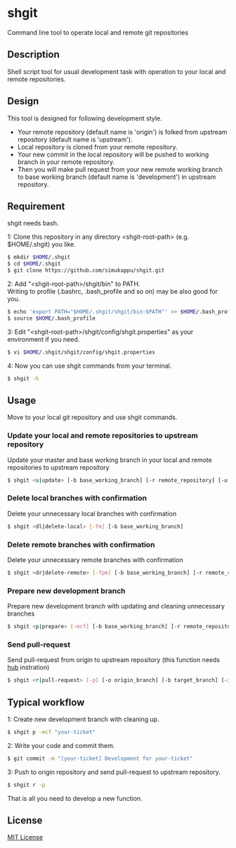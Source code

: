 # shgit
Command line tool to operate local and remote git repositories

## Description
Shell script tool for usual development task with operation to your local and remote repositories.  

## Design
This tool is designed for following development style.
* Your remote repository (default name is 'origin') is folked from upstream repository (default name is 'upstream').
* Local repository is cloned from your remote repository.
* Your new commit in the local repository will be pushed to working branch in your remote repository.
* Then you will make pull request from your new remote working branch to base working branch (default name is 'development') in upstream repository.

## Requirement
shgit needs bash.

1: Clone this repository in any directory \<shgit-root-path\>  (e.g. $HOME/.shgit) you like.
```sh
$ mkdir $HOME/.shgit  
$ cd $HOME/.shgit  
$ git clone https://github.com/simukappu/shgit.git
```
2: Add "\<shgit-root-path\>/shgit/bin" to PATH.  
Writing to profile (.bashrc, .bash_profile and so on) may be also good for you.
```sh
$ echo 'export PATH="$HOME/.shgit/shgit/bin:$PATH"' >> $HOME/.bash_profile  
$ source $HOME/.bash_profile
```
3: Edit "\<shgit-root-path\>/shgit/config/shgit.properties" as your environment if you need.
```sh
$ vi $HOME/.shgit/shgit/config/shgit.properties
```
4: Now you can use shgit commands from your terminal.  
```sh
$ shgit -h
```

## Usage
Move to your local git repository and use shgit commands.

### Update your local and remote repositories to upstream repository
Update your master and base working branch in your local and remote repositories to upstream repository
```sh
$ shgit <u|update> [-b base_working_branch] [-r remote_repository] [-u upstream_repository]
```

### Delete local branches with confirmation
Delete your unnecessary local branches with confirmation
```sh
$ shgit <dl|delete-local> [-fm] [-b base_working_branch]
```

### Delete remote branches with confirmation
Delete your unnecessary remote branches with confirmation
```sh
$ shgit <dr|delete-remote> [-fpm] [-b base_working_branch] [-r remote_repository]
```

### Prepare new development branch
Prepare new development branch with updating and cleaning unnecessary branches
```sh
$ shgit <p|prepare> [-mcf] [-b base_working_branch] [-r remote_repository] [-u upstream_repository]
```

### Send pull-request
Send pull-request from origin to upstream repository (this function needs [hub](https://github.com/github/hub) instration)
```sh
$ shgit <r|pull-request> [-p] [-o origin_branch] [-b target_branch] [-i issue]
```

## Typical workflow
1: Create new development branch with cleaning up.
```sh
$ shgit p -mcf "your-ticket"
```
2: Write your code and commit them.  
```sh
$ git commit -m "[your-ticket] Development for your-ticket"
```
3: Push to origin repository and send pull-request to upstream repository.
```sh
$ shgit r -p
```
That is all you need to develop a new function.


## License
[MIT License](https://github.com/simukappu/shgit/blob/master/LICENSE)
